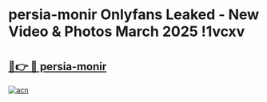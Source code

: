 # persia-monir Onlyfans Leaked - New Video & Photos March 2025 !1vcxv

# <h2><a href="https://3utqyd.iuczelnia.edu.pl?title=persia-monir&ref=1vcxv">🔗👉 🔴 persia-monir</a></h2>

[![acn](https://github.com/user-attachments/assets/0f9c940e-d8b0-45ae-aac7-cd30a18b3e1c)](https://3utqyd.iuczelnia.edu.pl?title=persia-monir&ref=1vcxv)

